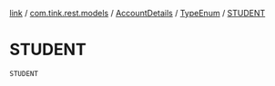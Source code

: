 [link](../../../index.md) / [com.tink.rest.models](../../index.md) / [AccountDetails](../index.md) / [TypeEnum](index.md) / [STUDENT](./-s-t-u-d-e-n-t.md)

# STUDENT

`STUDENT`